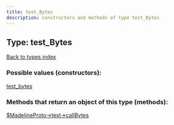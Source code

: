 ```yaml
---
title: test_Bytes
description: constructors and methods of type test_Bytes
---
```

## Type: test\_Bytes  
[Back to types index](index.md)



### Possible values (constructors):

[test\_bytes](../constructors/test_bytes.md)  



### Methods that return an object of this type (methods):

[$MadelineProto->test->callBytes](../methods/test_callBytes.md)  



